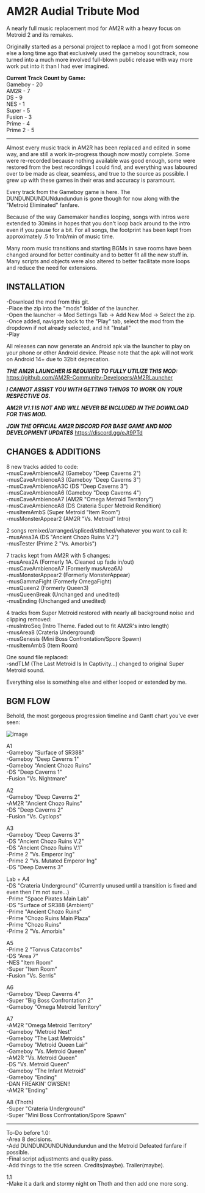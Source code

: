 # AM2R Audial Tribute Mod 
A nearly full music replacement mod for AM2R with a heavy focus on Metroid 2 and its remakes.  

Originally started as a personal project to replace a mod I got from someone else a long time ago that exclusively used the gameboy soundtrack, now turned into a much more involved full-blown public release with way more work put into it than I had ever imagined.  

**Current Track Count by Game:**  
Gameboy - 20  
AM2R - 7  
DS - 9  
NES - 1  
Super - 5  
Fusion - 3  
Prime - 4  
Prime 2 - 5 

---

Almost every music track in AM2R has been replaced and edited in some way, and are still a work in-progress though now mostly complete. Some were re-recorded because nothing available was good enough, some were restored from the best recordings I could find, and everything was laboured over to be made as clear, seamless, and true to the source as possible. I grew up with these games in their eras and accuracy is paramount.

Every track from the Gameboy game is here. The DUNDUNDUNDUNdundundun is gone though for now along with the "Metroid Eliminated" fanfare.  

Because of the way Gamemaker handles looping, songs with intros were extended to 30mins in hopes that you don't loop back around to the intro even if you pause for a bit. For all songs, the footprint has been kept from approximately .5 to 1mb/min of music time.

Many room music transitions and starting BGMs in save rooms have been changed around for better continuity and to better fit all the new stuff in. Many scripts and objects were also altered to better facilitate more loops and reduce the need for extensions.

INSTALLATION
---
-Download the mod from this git.  
-Place the zip into the "mods" folder of the launcher.  
-Open the launcher -> Mod Settings Tab -> Add New Mod -> Select the zip.  
-Once added, navigate back to the "Play" tab, select the mod from the dropdown if not already selected, and hit "Install"  
-Play  

All releases can now generate an Android apk via the launcher to play on your phone or other Android device. Please note that the apk will not work on Android 14+ due to 32bit deprecation.  

***THE AM2R LAUNCHER IS REQUIRED TO FULLY UTILIZE THIS MOD:*** https://github.com/AM2R-Community-Developers/AM2RLauncher  

***I CANNOT ASSIST YOU WITH GETTING THINGS TO WORK ON YOUR RESPECTIVE OS.***

***AM2R V1.1 IS NOT AND WILL NEVER BE INCLUDED IN THE DOWNLOAD FOR THIS MOD.***  

***JOIN THE OFFICIAL AM2R DISCORD FOR BASE GAME AND MOD DEVELOPMENT UPDATES*** https://discord.gg/eJt9PTd

CHANGES & ADDITIONS
---

8 new tracks added to code:  
-musCaveAmbienceA2 (Gameboy "Deep Caverns 2")  
-musCaveAmbienceA3 (Gameboy "Deep Caverns 3")  
-musCaveAmbienceA3C (DS "Deep Caverns 3")  
-musCaveAmbienceA6 (Gameboy "Deep Caverns 4")  
-musCaveAmbienceA7 (AM2R "Omega Metroid Territory")  
-musCaveAmbienceA8 (DS Crateria Super Metroid Rendition)  
-musItemAmbS (Super Metroid "Item Room")  
-musMonsterAppear2 (AM2R "Vs. Metroid" Intro)  
 
2 songs remixed/arranged/spliced/stitched/whatever you want to call it:  
-musArea3A (DS "Ancient Chozo Ruins V.2")  
-musTester (Prime 2 "Vs. Amorbis")  
 
7 tracks kept from AM2R with 5 changes:  
-musArea2A (Formerly 1A. Cleaned up fade in/out)  
-musCaveAmbienceA7 (Formerly musArea6A)  
-musMonsterAppear2 (Formerly MonsterAppear)  
-musGammaFight (Formerly OmegaFight)  
-musQueen2 (Formerly Queen3)  
-musQueenBreak (Unchanged and unedited)  
-musEnding (Unchanged and unedited)  
 
4 tracks from Super Metroid restored with nearly all background noise and clipping removed:  
-musIntroSeq (Intro Theme. Faded out to fit AM2R's intro length)  
-musArea8 (Crateria Underground)  
-musGenesis (Mini Boss Confrontation/Spore Spawn)  
-musItemAmbS (Item Room)  
 
One sound file replaced:  
-sndTLM (The Last Metroid Is In Captivity...) changed to original Super Metroid sound.  
 
Everything else is something else and either looped or extended by me.    
 
BGM FLOW  
---

Behold, the most gorgeous progression timeline and Gantt chart you've ever seen:

![image](https://github.com/user-attachments/assets/4f0e0fd5-d362-4aa2-8108-530d5dcb2825)
  
A1  
-Gameboy "Surface of SR388"  
-Gameboy "Deep Caverns 1"  
-Gameboy "Ancient Chozo Ruins"  
-DS "Deep Caverns 1"  
-Fusion "Vs. Nightmare"  

A2  
-Gameboy "Deep Caverns 2"  
-AM2R "Ancient Chozo Ruins"  
-DS "Deep Caverns 2"  
-Fusion "Vs. Cyclops"  

A3  
-Gameboy "Deep Caverns 3"  
-DS "Ancient Chozo Ruins V.2"  
-DS "Ancient Chozo Ruins V.1"  
-Prime 2 "Vs. Emperor Ing"  
-Prime 2 "Vs. Mutated Emperor Ing"  
-DS "Deep Daverns 3"  

Lab + A4  
-DS "Crateria Underground" (Currently unused until a transition is fixed and even then I'm not sure...)  
-Prime "Space Pirates Main Lab"  
-DS "Surface of SR388 (Ambient)"  
-Prime "Ancient Chozo Ruins"  
-Prime "Chozo Ruins Main Plaza"  
-Prime "Chozo Ruins"  
-Prime 2 "Vs. Amorbis"  

A5  
-Prime 2 "Torvus Catacombs"  
-DS “Area 7”  
-NES "Item Room"  
-Super "Item Room"  
-Fusion "Vs. Serris"  

A6  
-Gameboy "Deep Caverns 4"  
-Super "Big Boss Confrontation 2"  
-Gameboy "Omega Metroid Territory"  

A7  
-AM2R "Omega Metroid Territory"  
-Gameboy "Metroid Nest"  
-Gameboy "The Last Metroids"  
-Gameboy "Metroid Queen Lair"  
-Gameboy "Vs. Metroid Queen"  
-AM2R "Vs. Metroid Queen"  
-DS "Vs. Metroid Queen"  
-Gameboy "The Infant Metroid"  
-Gameboy "Ending"  
-DAN FREAKIN' OWSEN!!  
-AM2R "Ending"  

A8 (Thoth)  
-Super "Crateria Underground"  
-Super "Mini Boss Confrontation/Spore Spawn"  

---

To-Do before 1.0:  
-Area 8 decisions.  
-Add DUNDUNDUNDUNdundundun and the Metroid Defeated fanfare if possible.  
-Final script adjustments and quality pass.  
-Add things to the title screen. Credits(maybe). Trailer(maybe).  

1.1  
-Make it a dark and stormy night on Thoth and then add one more song.  
